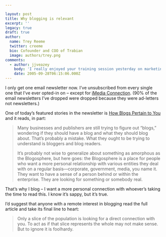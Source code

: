 ```yaml
---

layout: post
title: Why blogging is relevant
excerpt: ''
legacy: true
draft: true
author:
  name: Trey Reeme
  twitter: creeme
  bio: Cofounder and COO of Trabian
  image: authors/trey.png
comments:
  - author: jjveazey
    body: 'I really enjoyed your training session yesterday on marketing and the internet. I like the idea of blogging and would like to try and get all of our staff to participate in it. I am hoping to promote the idea and get it going asap. Again, thanks for an interesting and enlightning hour. janet'
    date: 2005-09-28T06:15:06.000Z
---
```


<p>I only get one email newsletter now.  I&#8217;ve unsubscribed from every single one that I&#8217;ve ever opted-in on &#8211; except for <a href='http://www.imediaconnection.com'>iMedia Connection</a>.  (90% of the email newsletters I&#8217;ve dropped were dropped because they were ad-letters not newsletters.)</p>
<p>One of today&#8217;s featured stories in the newsletter is <a href='http://www.imediaconnection.com/content/6616.asp'>How Blogs Pertain to You</a> and it reads, in part:</p>
<blockquote><p>Many businesses and publishers are still trying to figure out &#8220;blogs,&#8221; wondering if they should have a blog and what they should blog about. That&#8217;s probably a mistake. What they ought to be trying to understand is bloggers and blog readers.</p>
<p>It&#8217;s probably not wise to generalize about something as amorphous as the Blogosphere, but here goes: the Blogosphere is a place for people who want a more personal relationship with various entities they deal with on a regular basis&#8212;corporate, government, media, you name it. They want to have a sense of a person behind or within the enterprise. They are looking for something or somebody real. </p></blockquote>
<p>That&#8217;s why I blog &#8211; I want a more personal connection with whoever&#8217;s taking the time to read this.  I know it&#8217;s sappy, but it&#8217;s true.</p>
<p>I&#8217;d suggest that anyone with a remote interest in blogging read the full article and take its final line to heart:</p>
<blockquote>
<p>Only a slice of the population is looking for a direct connection with you. To act as if that slice represents the whole may not make sense. But to ignore it is foolhardy.</p>
</blockquote>
